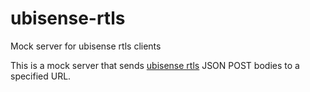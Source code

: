 # ubisense-rtls
Mock server for ubisense rtls clients

This is a mock server that sends [ubisense rtls](http://ubisense.net/en/products/rtls-platform) JSON POST bodies to a specified URL.
